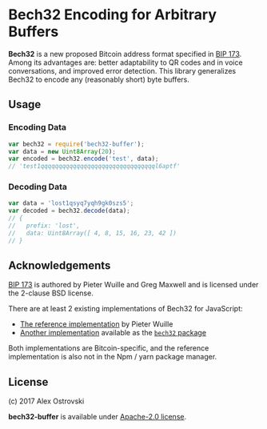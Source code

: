 # Bech32 Encoding for Arbitrary Buffers

**Bech32** is a new proposed Bitcoin address format specified in [BIP 173][bip-173].
Among its advantages are: better adaptability to QR codes and in voice conversations,
and improved error detection. This library generalizes Bech32 to encode any
(reasonably short) byte buffers.

## Usage

### Encoding Data

```javascript
var bech32 = require('bech32-buffer');
var data = new Uint8Array(20);
var encoded = bech32.encode('test', data);
// 'test1qqqqqqqqqqqqqqqqqqqqqqqqqqqqqqqql6aptf'
```

### Decoding Data

```javascript
var data = 'lost1qsyq7yqh9gk0szs5';
var decoded = bech32.decode(data);
// {
//   prefix: 'lost',
//   data: Uint8Array([ 4, 8, 15, 16, 23, 42 ])
// }
```

## Acknowledgements

[BIP 173][bip-173] is authored by Pieter Wuille and Greg Maxwell and is licensed
under the 2-clause BSD license.

There are at least 2 existing implementations of Bech32 for JavaScript:

- [The reference implementation][ref] by Pieter Wuille
- [Another implementation][bech32] available as the [`bech32` package][bech32-pkg]

Both implementations are Bitcoin-specific, and the reference implementation
is also not in the Npm / yarn package manager.

## License

(c) 2017 Alex Ostrovski

**bech32-buffer** is available under [Apache-2.0 license](LICENSE).

[bip-173]: https://github.com/bitcoin/bips/blob/master/bip-0173.mediawiki
[ref]: https://github.com/sipa/bech32/tree/master/ref/javascript
[bech32]: https://github.com/bitcoinjs/bech32
[bech32-pkg]: https://www.npmjs.com/package/bech32

